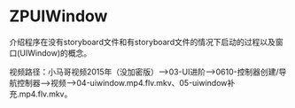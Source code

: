 # ZPUIWindow
介绍程序在没有storyboard文件和有storyboard文件的情况下启动的过程以及窗口(UIWindow)的概念。

视频路径：小马哥视频2015年（没加密版）——>03-UI进阶——>0610-控制器创建/导航控制器——>视频——>04-uiwindow.mp4.flv.mkv、05-uiwindow补充.mp4.flv.mkv。
